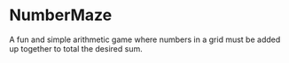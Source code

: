 # NumberMaze
A fun and simple arithmetic game where numbers in a grid must be added up together to total the desired sum.
